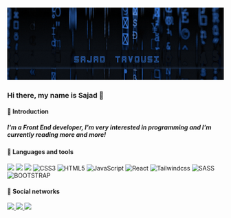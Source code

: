 ![banner](./b4.png)

### Hi there, my name is Sajad 🚀

#### 👋 Introduction

##### I'm a Front End developer, I'm very interested in programming and I'm currently reading more and more!

#### 🚀 Languages and tools
<p>
   <img src="https://img.shields.io/badge/git%20-ef391a.svg?&style=for-the-badge&logo=git&logoColor=white"/>
  <img src="https://img.shields.io/badge/github%20-black.svg?&style=for-the-badge&logo=github&logoColor=%FFF"/>
  <img src="https://img.shields.io/badge/figma%20-%23323330.svg?&style=for-the-badge&logo=figma&logoColor=%FFF"/>
  <img alt="CSS3" src="https://img.shields.io/badge/css3%20-%231572B6.svg?&style=for-the-badge&logo=css3&logoColor=white"/>
  <img alt="HTML5" src="https://img.shields.io/badge/html5%20-%23E34F26.svg?&style=for-the-badge&logo=html5&logoColor=white"/>
  <img alt="JavaScript" src="https://img.shields.io/badge/javascript%20-%23F7DF1E.svg?&style=for-the-badge&logo=javascript&logoColor=white"/>
  <img alt="React" src="https://img.shields.io/badge/react%20-%2320232a.svg?&style=for-the-badge&logo=react&logoColor=%2361DAFB"/> 
  <img alt="Tailwindcss" src="https://img.shields.io/badge/TAILWINDCSS%20-%23007ACC.svg?&style=for-the-badge&logo=tailwindcss&logoColor=white"/>
  <img alt="SASS" src="https://img.shields.io/badge/SASS%20-hotpink.svg?&style=for-the-badge&logo=SASS&logoColor=white"/>
  <img alt="BOOTSTRAP" src="https://img.shields.io/badge/BOOTSTRAP%20-%2343853D.svg?&style=for-the-badge&logo=bootstrap&logoColor=white"/>
</p>

#### 🌠 Social networks

<a href="https://www.linkedin.com/in/sajad-tavousi/">
    <img src="https://img.shields.io/badge/-Linkedin-purple?style=flat-square&logo=linkedin&logoColor=white">
</a>
<a href="https://sajad.tavoosi75@gmail.com">
    <img src="https://img.shields.io/badge/-Email-white?style=flat-square&logo=gmail&logoColor=f02e65">
</a>
</a>
<a href="https://t.me/sajadt75">
    <img src="https://img.shields.io/badge/Telegram-brown?style=flat-square&logo=telegram">
</a>
